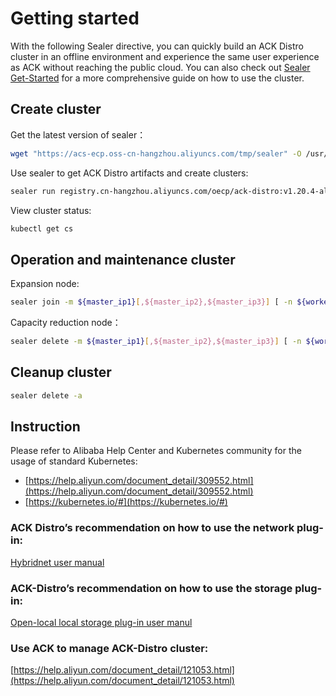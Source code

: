 # Getting started

With the following Sealer directive, you can quickly build an ACK Distro cluster in an offline environment and experience the same user experience as ACK without reaching the public cloud. You can also check out  [Sealer Get-Started](https://github.com/alibaba/sealer/blob/main/docs/user-guide/get-started.md) for a more comprehensive guide on how to use the cluster.

## Create cluster
Get the latest version of sealer：
```bash
wget "https://acs-ecp.oss-cn-hangzhou.aliyuncs.com/tmp/sealer" -O /usr/bin/sealer && chmod +x /usr/bin/sealer 
```
Use sealer to get ACK Distro artifacts and create clusters:
```bash
sealer run registry.cn-hangzhou.aliyuncs.com/oecp/ack-distro:v1.20.4-aliyun.1-alpha5 -m ${master_ip1}[,${master_ip2},${master_ip3}] [ -n ${worker_ip1}...] -p password
```
View cluster status:
```bash
kubectl get cs
```

## Operation and maintenance cluster
Expansion node:
```bash
sealer join -m ${master_ip1}[,${master_ip2},${master_ip3}] [ -n ${worker_ip1}...]
```
Capacity reduction node：
```bash
sealer delete -m ${master_ip1}[,${master_ip2},${master_ip3}] [ -n ${worker_ip1}...]
```

## Cleanup cluster
```bash
sealer delete -a
```

## Instruction
Please refer to Alibaba Help Center and Kubernetes community for the usage of standard Kubernetes:
- [https://help.aliyun.com/document_detail/309552.html](https://help.aliyun.com/document_detail/309552.html)
- [https://kubernetes.io/#](https://kubernetes.io/#)

### ACK Distro’s recommendation on how to use the network plug-in:
[Hybridnet user manual](https://github.com/alibaba/hybridnet/wiki)

### ACK-Distro’s recommendation on how to use the storage plug-in:
[Open-local local storage plug-in user manul](https://github.com/alibaba/open-local/blob/main/docs/user-guide/user-guide_zh_CN.md)

### Use ACK to manage ACK-Distro cluster:
[https://help.aliyun.com/document_detail/121053.html](https://help.aliyun.com/document_detail/121053.html)
